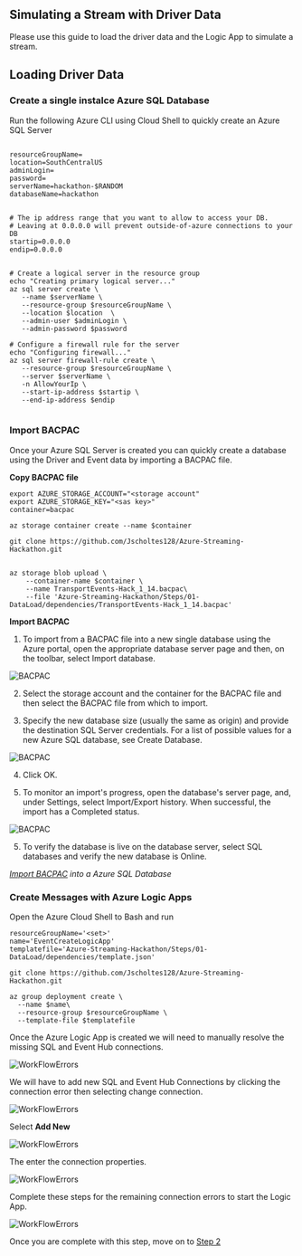
## Simulating a Stream with Driver Data
 
Please use this guide to load the driver data and the Logic App to simulate a stream.





## Loading Driver Data

### Create a single instalce Azure SQL Database

Run the following Azure CLI using Cloud Shell to quickly create an Azure SQL Server

```

resourceGroupName=
location=SouthCentralUS
adminLogin=
password=
serverName=hackathon-$RANDOM
databaseName=hackathon


# The ip address range that you want to allow to access your DB. 
# Leaving at 0.0.0.0 will prevent outside-of-azure connections to your DB
startip=0.0.0.0
endip=0.0.0.0


# Create a logical server in the resource group
echo "Creating primary logical server..."
az sql server create \
   --name $serverName \
   --resource-group $resourceGroupName \
   --location $location  \
   --admin-user $adminLogin \
   --admin-password $password

# Configure a firewall rule for the server
echo "Configuring firewall..."
az sql server firewall-rule create \
   --resource-group $resourceGroupName \
   --server $serverName \
   -n AllowYourIp \
   --start-ip-address $startip \
   --end-ip-address $endip


```

### Import BACPAC

Once your Azure SQL Server is created you can quickly create a database using the Driver and Event data by importing a BACPAC file.

__Copy BACPAC file__

```
export AZURE_STORAGE_ACCOUNT="<storage account"
export AZURE_STORAGE_KEY="<sas key>"
container=bacpac

az storage container create --name $container

git clone https://github.com/Jscholtes128/Azure-Streaming-Hackathon.git


az storage blob upload \
    --container-name $container \
    --name TransportEvents-Hack_1_14.bacpac\
    --file 'Azure-Streaming-Hackathon/Steps/01-DataLoad/dependencies/TransportEvents-Hack_1_14.bacpac'
```

__Import BACPAC__

1. To import from a BACPAC file into a new single database using the Azure portal, open the appropriate database server page and then, on the toolbar, select Import database.

![BACPAC](../../images/bacpac1.png)

2. Select the storage account and the container for the BACPAC file and then select the BACPAC file from which to import.

3. Specify the new database size (usually the same as origin) and provide the destination SQL Server credentials. For a list of possible values for a new Azure SQL database, see Create Database.

![BACPAC](../../images/bacpac3.png)

4. Click OK.

5. To monitor an import's progress, open the database's server page, and, under Settings, select Import/Export history. When successful, the import has a Completed status.

![BACPAC](../../images/bacpac5.png)

5. To verify the database is live on the database server, select SQL databases and verify the new database is Online.

_[Import BACPAC](https://docs.microsoft.com/en-us/azure/sql-database/sql-database-import?tabs=azure-powershell) into a Azure SQL Database_


### Create Messages with Azure Logic Apps

Open the Azure Cloud Shell to Bash and run

```
resourceGroupName='<set>'
name='EventCreateLogicApp'
templatefile='Azure-Streaming-Hackathon/Steps/01-DataLoad/dependencies/template.json'

git clone https://github.com/Jscholtes128/Azure-Streaming-Hackathon.git

az group deployment create \
  --name $name\
  --resource-group $resourceGroupName \
  --template-file $templatefile 
```

Once the Azure Logic App is created we will need to manually resolve the missing SQL and Event Hub connections.

![WorkFlowErrors](../../images/logic_app_error.PNG)

We will have to add new SQL and Event Hub Connections by clicking the connection error then selecting change connection.

![WorkFlowErrors](../../images/logic_app_sql_connection.PNG)

Select __Add New__

![WorkFlowErrors](../../images/logic_app_add_connection.PNG)

The enter the connection properties.

![WorkFlowErrors](../../images/logic_app_add_sql_connection.PNG)

Complete these steps for the remaining connection errors to start the Logic App.

![WorkFlowErrors](../../images/logic_app_message_load.PNG)

Once you are complete with this step, move on to [Step 2](../02-StreamHot/)
